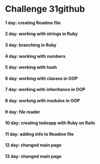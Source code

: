 # Challenge 31github
#### 1 day: creating Readme file
#### 2 day: working with strings in Ruby
#### 3 day: branching in Ruby
#### 4 day: working with numbers
#### 5 day: working with hash
#### 6 day: working with classes in OOP
#### 7 day: working with inheritance in OOP
#### 8 day: working with modules in OOP
#### 9 day: file reader
#### 10 day: creating todoapp with Ruby on Rails
#### 11 day: adding info to Readme file
#### 12 day: changed main page
#### 13 day: changed main page